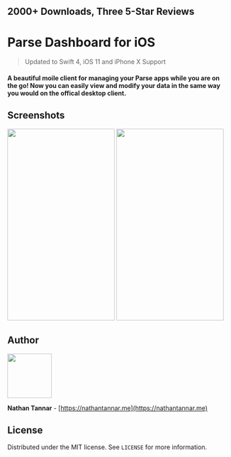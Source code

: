 ## 2000+ Downloads, Three 5-Star Reviews

# Parse Dashboard for iOS
> Updated to Swift 4, iOS 11 and iPhone X Support

#### A beautiful moile client for managing your Parse apps while you are on the go! Now you can easily view and modify your data in the same way you would on the offical desktop client.

## Screenshots

<img src="https://github.com/nathantannar4/Parse-Dashboard-for-iOS/blob/master/Screenshots/A.png?raw=true" width="242" height="432"> <img src="https://github.com/nathantannar4/Parse-Dashboard-for-iOS/blob/master/Screenshots/B.png?raw=true" width="242" height="432">


## Author
<p>
	<img src="https://github.com/nathantannar4/NTComponents/raw/master/NTComponents/Assets/Nathan.png" width="100" height="100">
</p>

**Nathan Tannar** - [https://nathantannar.me](https://nathantannar.me)

## License

Distributed under the MIT license. See ``LICENSE`` for more information.
